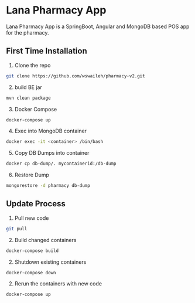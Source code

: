 # Lana Pharmacy App

Lana Pharmacy App is a SpringBoot, Angular and MongoDB based POS app for the pharmacy.

## First Time Installation

1. Clone the repo

```bash
git clone https://github.com/wswaileh/pharmacy-v2.git
```
2. build BE jar

```bash
mvn clean package
```

3. Docker Compose

```bash
docker-compose up
```

4. Exec into MongoDB container

```bash
docker exec -it <container> /bin/bash
```

5. Copy DB Dumps into container

```bash
docker cp db-dump/. mycontainerid:/db-dump
```

6. Restore Dump

```bash
mongorestore -d pharmacy db-dump
```

## Update Process

1. Pull new code 

```bash
git pull
```
2. Build changed containers

```bash
docker-compose build
```

2. Shutdown existing containers

```bash
docker-compose down
```

2. Rerun the containers with new code

```bash
docker-compose up
```
